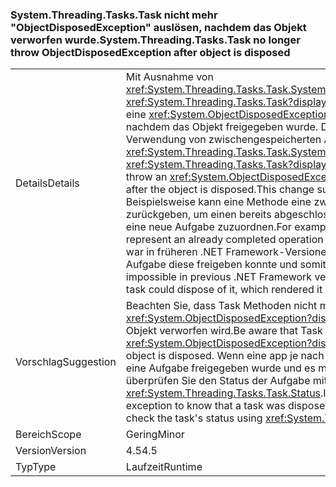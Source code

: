 ### <a name="systemthreadingtaskstask-no-longer-throw-objectdisposedexception-after-object-is-disposed"></a><span data-ttu-id="57e99-101">System.Threading.Tasks.Task nicht mehr "ObjectDisposedException" auslösen, nachdem das Objekt verworfen wurde.</span><span class="sxs-lookup"><span data-stu-id="57e99-101">System.Threading.Tasks.Task no longer throw ObjectDisposedException after object is disposed</span></span>

|   |   |
|---|---|
|<span data-ttu-id="57e99-102">Details</span><span class="sxs-lookup"><span data-stu-id="57e99-102">Details</span></span>|<span data-ttu-id="57e99-103">Mit Ausnahme von <xref:System.Threading.Tasks.Task.System%23IAsyncResult%23AsyncWaitHandle>, <xref:System.Threading.Tasks.Task?displayProperty=name> mehr Methoden lösen eine <xref:System.ObjectDisposedException?displayProperty=name> Ausnahme aus, nachdem das Objekt freigegeben wurde. Diese Änderung unterstützt die Verwendung von zwischengespeicherten Aufgaben.</span><span class="sxs-lookup"><span data-stu-id="57e99-103">Except for <xref:System.Threading.Tasks.Task.System%23IAsyncResult%23AsyncWaitHandle>, <xref:System.Threading.Tasks.Task?displayProperty=name> methods no longer throw an <xref:System.ObjectDisposedException?displayProperty=name> exception after the object is disposed.This change supports the use of cached tasks.</span></span> <span data-ttu-id="57e99-104">Beispielsweise kann eine Methode eine zwischengespeicherte Aufgabe zurückgeben, um einen bereits abgeschlossenen Vorgang darzustellen, anstatt eine neue Aufgabe zuzuordnen.</span><span class="sxs-lookup"><span data-stu-id="57e99-104">For example, a method can return a cached task to represent an already completed operation instead of allocating a new task.</span></span> <span data-ttu-id="57e99-105">Dies war in früheren .NET Framework-Versionen nicht möglich, da jeder Consumer der Aufgabe diese freigeben konnte und somit unbrauchbar machte.</span><span class="sxs-lookup"><span data-stu-id="57e99-105">This was impossible in previous .NET Framework versions, because any consumer of the task could dispose of it, which rendered it unusable.</span></span>|
|<span data-ttu-id="57e99-106">Vorschlag</span><span class="sxs-lookup"><span data-stu-id="57e99-106">Suggestion</span></span>|<span data-ttu-id="57e99-107">Beachten Sie, dass Task Methoden nicht mehr lösen möglicherweise <xref:System.ObjectDisposedException?displayProperty=name> in Fällen, wenn das Objekt verworfen wird.</span><span class="sxs-lookup"><span data-stu-id="57e99-107">Be aware that Task methods may no longer throw <xref:System.ObjectDisposedException?displayProperty=name> in cases when the object is disposed.</span></span> <span data-ttu-id="57e99-108">Wenn eine app je nach wurde diese Ausnahme zu wissen, dass eine Aufgabe freigegeben wurde und es muss aktualisiert werden, um explizit überprüfen Sie den Status der Aufgabe mit <xref:System.Threading.Tasks.Task.Status>.</span><span class="sxs-lookup"><span data-stu-id="57e99-108">If an app was depending on this exception to know that a task was disposed, it should be updated to explicitly check the task's status using <xref:System.Threading.Tasks.Task.Status>.</span></span>|
|<span data-ttu-id="57e99-109">Bereich</span><span class="sxs-lookup"><span data-stu-id="57e99-109">Scope</span></span>|<span data-ttu-id="57e99-110">Gering</span><span class="sxs-lookup"><span data-stu-id="57e99-110">Minor</span></span>|
|<span data-ttu-id="57e99-111">Version</span><span class="sxs-lookup"><span data-stu-id="57e99-111">Version</span></span>|<span data-ttu-id="57e99-112">4.5</span><span class="sxs-lookup"><span data-stu-id="57e99-112">4.5</span></span>|
|<span data-ttu-id="57e99-113">Typ</span><span class="sxs-lookup"><span data-stu-id="57e99-113">Type</span></span>|<span data-ttu-id="57e99-114">Laufzeit</span><span class="sxs-lookup"><span data-stu-id="57e99-114">Runtime</span></span>|

